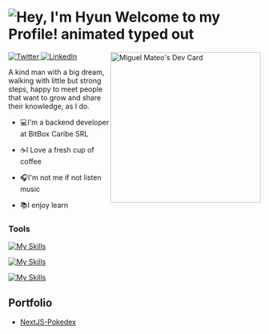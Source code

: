 <h1>
  <img src="https://readme-typing-svg.demolab.com?font=Operator+Mono&size=37&duration=2800&pause=2000&color=FAFAFA&center=true&vCenter=true&width=940&height=50&lines=Hi+%F0%9F%91%8B%2C+I'm+Miguel+Mateo!" align="middle" alt="Hey, I'm Hyun Welcome to my Profile! animated typed out">
</h1>
<div align="left">
  <a target="_blank" href="https://twitter.com/MiguelMateoT">
    <img
      src="https://img.shields.io/twitter/follow/omBratteng?label=Twitter&logo=twitter&style=flat-square&color=1da1f2&logoColor=ffffff"
      alt="Twitter"
    />
  </a>
  <a href="https://www.linkedin.com/in/miguelangelmateotavarez/">
    <img
      src="https://img.shields.io/static/v1?logo=linkedin&style=flat-square&color=0072b1&label=LinkedIn&message=%E2%98%86"
      alt="LinkedIn"
    />
  </a>
  <a 
   href="https://app.daily.dev/MiguelMateot">
  <img src="https://api.daily.dev/devcards/d1a761016ef94813811480b4d08390c4.png?r=8zc" 
       width="300"
       align="right"
       alt="Miguel Mateo's Dev Card"/>
  </a>
</div>

A kind man with a big dream, walking with little but strong steps, happy to meet people that want to grow and share their knowledge, as I do.

- 💻I'm a backend developer at BitBox Caribe SRL

- ☕I Love a fresh cup of coffee

- 🎧I'm not me if not listen music

- 📚I enjoy learn

### Tools
[![My Skills](https://skillicons.dev/icons?i=git,docker,postgresql)](https://skillicons.dev)

[![My Skills](https://skillicons.dev/icons?i=javascript,typescript,nodejs,react,astro)](https://skillicons.dev)

[![My Skills](https://skillicons.dev/icons?i=php,laravel)](https://skillicons.dev)

## Portfolio

* [NextJS-Pokedex](https://nextjspokedex.miguelmateo.dev/)
